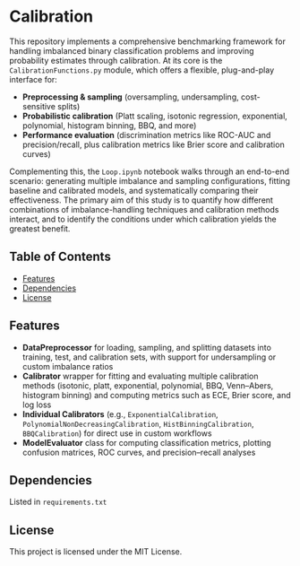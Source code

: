 # Calibration 

This repository implements a comprehensive benchmarking framework for handling imbalanced binary classification problems and improving probability estimates through calibration. At its core is the `CalibrationFunctions.py` module, which offers a flexible, plug-and-play interface for:

- **Preprocessing & sampling** (oversampling, undersampling, cost-sensitive splits)  
- **Probabilistic calibration** (Platt scaling, isotonic regression, exponential, polynomial, histogram binning, BBQ, and more)  
- **Performance evaluation** (discrimination metrics like ROC-AUC and precision/recall, plus calibration metrics like Brier score and calibration curves)

Complementing this, the `Loop.ipynb` notebook walks through an end-to-end scenario: generating multiple imbalance and sampling configurations, fitting baseline and calibrated models, and systematically comparing their effectiveness. The primary aim of this study is to quantify how different combinations of imbalance-handling techniques and calibration methods interact, and to identify the conditions under which calibration yields the greatest benefit. 

## Table of Contents

* [Features](#features)
* [Dependencies](#dependencies)
* [License](#license)

## Features

* **DataPreprocessor** for loading, sampling, and splitting datasets into training, test, and calibration sets, with support for undersampling or custom imbalance ratios 
* **Calibrator** wrapper for fitting and evaluating multiple calibration methods (isotonic, platt, exponential, polynomial, BBQ, Venn–Abers, histogram binning) and computing metrics such as ECE, Brier score, and log loss
* **Individual Calibrators** (e.g., `ExponentialCalibration`, `PolynomialNonDecreasingCalibration`, `HistBinningCalibration`, `BBQCalibration`) for direct use in custom workflows
* **ModelEvaluator** class for computing classification metrics, plotting confusion matrices, ROC curves, and precision–recall analyses


## Dependencies

Listed in `requirements.txt`

## License

This project is licensed under the MIT License.
